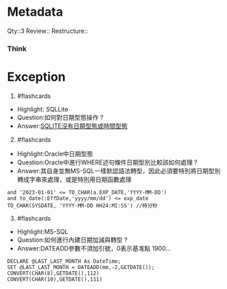 # Metadata
Qty::3
Review::
Restructure::

### Think



# Exception


1. #flashcards 
- Highlight: SQLLite
- Question:如何對日期型態操作
?
- Answer:[SQLITE沒有日期型態或時間型態](http://coding-warehouse.logdown.com/posts/7329105-sqlite-date-and-time-functions)

2. #flashcards 
- Highlight:Oracle中日期型態
- Question:Oracle中進行WHERE述句條件日期型別比較該如何處理
?
- Answer:其自身並無MS-SQL一樣默認語法轉型，因此必須要特別將日期型別轉成字串來處理，或是特別用日期函數處理
```
and '2023-01-01' <= TO_CHAR(a.EXP_DATE,'YYYY-MM-DD') 
and to_date(:EffDate,'yyyy/mm/dd') <= exp_date
TO_CHAR(SYSDATE, 'YYYY-MM-DD HH24:MI:SS') //時分秒
```

3. #flashcards 
- Highlight:MS-SQL
- Question:如何進行內建日期加減與轉型
?
- Answer:DATEADD參數不須加引號，0表示基准點 1900...
```
DECLARE @LAST_LAST_MONTH As DateTime;
SET @LAST_LAST_MONTH = DATEADD(mm,-2,GETDATE());
CONVERT(CHAR(8),GETDATE(),112)
CONVERT(CHAR(10),GETDATE(),111)
```
